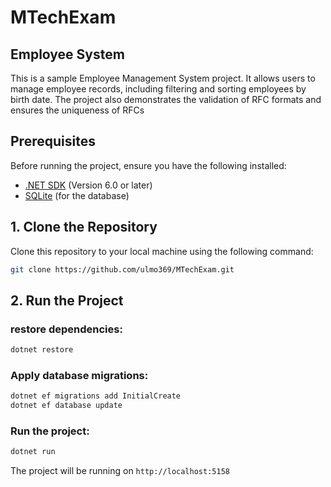 # MTechExam

## Employee System

This is a sample Employee Management System project. It allows users to manage employee records, including filtering and sorting employees by birth date. The project also demonstrates the validation of RFC formats and ensures the uniqueness of RFCs

## Prerequisites

Before running the project, ensure you have the following installed:

- [.NET SDK](https://dotnet.microsoft.com/download) (Version 6.0 or later)
- [SQLite](https://www.sqlite.org/download.html) (for the database)


## 1. Clone the Repository

Clone this repository to your local machine using the following command:
```bash
git clone https://github.com/ulmo369/MTechExam.git
```

## 2. Run the Project


### restore dependencies:
```bash
dotnet restore
```

### Apply database migrations:
```bash
dotnet ef migrations add InitialCreate
dotnet ef database update
```

### Run the project:
```bash
dotnet run
```

The project will be running on `http://localhost:5158`